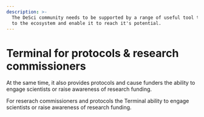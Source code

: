 ```yaml
---
description: >-
  The DeSci community needs to be supported by a range of useful tool to connect
  to the ecosystem and enable it to reach it's potential.
---
```


# Terminal for protocols & research commissioners 

At the same time, it also provides protocols and cause funders the ability to engage scientists or raise awareness of research funding.

For reserach commissioners and protocols the Terminal ability to engage scientists or raise awareness of research funding.
